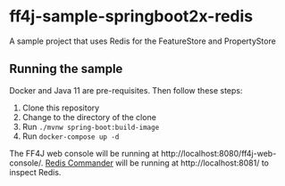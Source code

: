 # ff4j-sample-springboot2x-redis

A sample project that uses Redis for the FeatureStore and PropertyStore

## Running the sample

Docker and Java 11 are pre-requisites. Then follow these steps:
1. Clone this repository
1. Change to the directory of the clone
1. Run `./mvnw spring-boot:build-image`
1. Run `docker-compose up -d`

The FF4J web console will be running at http://localhost:8080/ff4j-web-console/. [Redis Commander] will be running at http://localhost:8081/ to inspect Redis.

[Redis Commander]: https://github.com/joeferner/redis-commander
